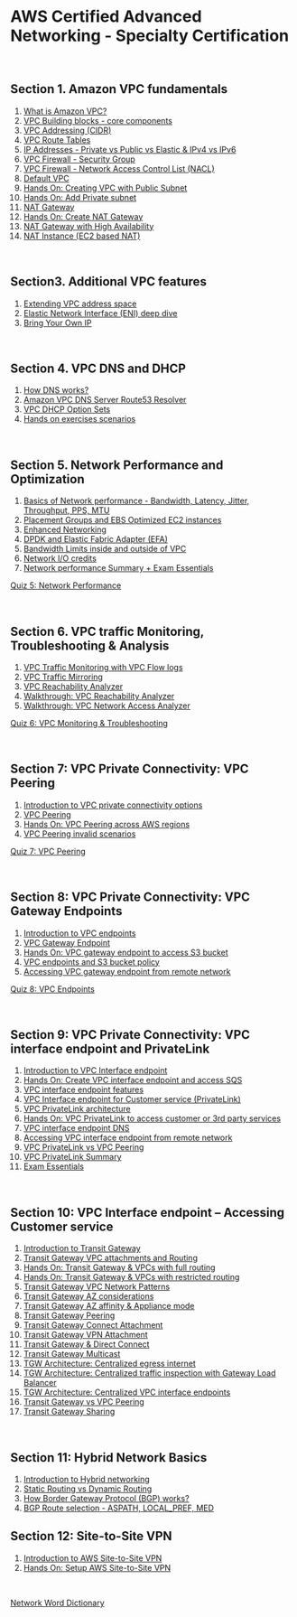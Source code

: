 # AWS Certified Advanced Networking - Specialty Certification

<br/>

## Section 1. Amazon VPC fundamentals

1. [What is Amazon VPC?](./vpc.md)
2. [VPC Building blocks - core components](./vpc_building_blocks.md)
3. [VPC Addressing (CIDR)](./vpc_addressing_cidr.md)
4. [VPC Route Tables](./vpc_route_tables.md)
5. [IP Addresses - Private vs Public vs Elastic & IPv4 vs IPv6](./ip_addresses.md)
6. [VPC Firewall - Security Group](./vpc_firewall_security_group.md)
7. [VPC Firewall - Network Access Control List (NACL)](./vpc_firewall_nacl.md)
8. [Default VPC](./default_vpc.md)
9. [Hands On: Creating VPC with Public Subnet](./hands_on_creating_vpc_with_public_subnet.md)
10. [Hands On: Add Private subnet](./hands_on_add_private_subnet.md)
11. [NAT Gateway](./nat_gateway.md)
12. [Hands On: Create NAT Gateway](./hands_on_create_nat_gateway.md)
13. [NAT Gateway with High Availability](./nat_gateway_with_high_availability.md)
14. [NAT Instance (EC2 based NAT)](./nat_instance.md)

<br/>

## Section3. Additional VPC features

1. [Extending VPC address space](./extending_vpc_address_space.md)
2. [Elastic Network Interface (ENI) deep dive](./elastic_network_interface.md)
3. [Bring Your Own IP](./bring_your_own_ip.md)

<br/>

## Section 4. VPC DNS and DHCP

1. [How DNS works?](./how_dns_works.md)
2. [Amazon VPC DNS Server Route53 Resolver](./amazon_vpc_dns_server_route53_resolver.md)
3. [VPC DHCP Option Sets](./vpc_dhcp_option_sets.md)
4. [Hands on exercises scenarios](./hands_on_exercises_scenarios.md)

<br/>

## Section 5. Network Performance and Optimization

1. [Basics of Network performance - Bandwidth, Latency, Jitter, Throughput, PPS, MTU](./basics_of_network_performance.md)
2. [Placement Groups and EBS Optimized EC2 instances](./placement_groups_and_ebs_optimized_ec2.md)
3. [Enhanced Networking](./enhanced_networking.md)
4. [DPDK and Elastic Fabric Adapter (EFA)](./dpdk_and_elastic_fabric_adapter_efa.md)
5. [Bandwidth Limits inside and outside of VPC](./bandwidth_limits_inside_and_outside_of_vpc.md)
6. [Network I/O credits](./network_io_credits.md)
7. [Network performance Summary + Exam Essentials](./network_performance_summary.md)

[Quiz 5: Network Performance](quiz_5_network_performance.md)

<br/>

## Section 6. VPC traffic Monitoring, Troubleshooting & Analysis

1. [VPC Traffic Monitoring with VPC Flow logs](./vpc_traffic_monitoring_with_vpc_flow_logs.md) 
2. [VPC Traffic Mirroring](./vpc_traffic_mirroring.md)
3. [VPC Reachability Analyzer](./vpc_reachability_analyzer.md)
4. [Walkthrough: VPC Reachability Analyzer](./walkthrough_vpc_reachability_analyzer.md)
5. [Walkthrough: VPC Network Access Analyzer](./walkthrough_vpc_network_access_analyzer.md)

[Quiz 6: VPC Monitoring & Troubleshooting](./quiz_6_vpc_monitoring_troubleshooting.md)

<br/>

## Section 7: VPC Private Connectivity: VPC Peering

1. [Introduction to VPC private connectivity options](introduction_to_vpc_private_connectivity_options.md)
2. [VPC Peering](./vpc_peering.md)
3. [Hands On: VPC Peering across AWS regions](./hands_on_vpc_peering_across_aws_regions.md)
4. [VPC Peering invalid scenarios](./vpc_peering_invalid_scenarios.md)
    
[Quiz 7: VPC Peering](./quiz_7_vpc_peering.md)

<br>

## Section 8: VPC Private Connectivity:  VPC Gateway Endpoints

1. [Introduction to VPC endpoints](introduction_to_vpc_endpoints.md)
2. [VPC Gateway Endpoint](./vpc_gateway_endpoint.md)
3. [Hands On: VPC gateway endpoint to access S3 bucket](./hands_on_vpc_gateway_endpoint_to_access_s3_bucket.md)
4. [VPC endpoints and S3 bucket policy](./vpc_endpoints_and_s3_bucket_policy.md)
5. [Accessing VPC gateway endpoint from remote network](./accessing_vpc_gateway_endpoint_from_remote_network.md)

[Quiz 8: VPC Endpoints](./quiz_8_vpc_endpoints.md)

<br>

## Section 9: VPC Private Connectivity:  VPC interface endpoint and PrivateLink

1. [Introduction to VPC Interface endpoint](./introduction_to_vpc_interface_endpoint.md)
2. [Hands On: Create VPC interface endpoint and access SQS](./hands_on_create_vpc_interface_endpoint_and_access_sqs.md)
3. [VPC interface endpoint features](./vpc_interface_endpoint_features.md)
4. [VPC Interface endpoint for Customer service (PrivateLink)](./vpc_privateLink.md#vpc-interface-endpoint--accessing-customer-service)
5. [VPC PrivateLink architecture](./vpc_privateLink.md#vpc-privateLink-architecture)
6. [Hands On: VPC PrivateLink to access customer or 3rd party services](./vpc_privateLink.md#hands-on-vpc-privatelink-to-access-customer-or-3rd-party-services)
7. [VPC interface endpoint DNS](./vpc_interface_endpoint_dns.md)
8. [Accessing VPC interface endpoint from remote network](./vpc_interface_endpoint_dns.md#accessing-vpc-interface-endpoint-from-remote-network)
9. [VPC PrivateLink vs VPC Peering](./vpc_privateLink_vs_vpc_peering.md)
10. [VPC PrivateLink Summary](./vpc_privateLink_vs_vpc_peering.md#vpc-privatelink-summary)
11. [Exam Essentials](./vpc_privateLink_vs_vpc_peering.md#exam-essentials)

<br>

## Section 10: VPC Interface endpoint – Accessing Customer service

1. [Introduction to Transit Gateway](./introduction_to_transit_gateway.md)
2. [Transit Gateway VPC attachments and Routing](./transit_gateway_vpc_attachments_and_routing.md)
3. [Hands On: Transit Gateway & VPCs with full routing](./hands_on_transit_gateway.md#hands-on-transit-gateway--vpcs-with-full-routing)
4. [Hands On: Transit Gateway & VPCs with restricted routing](./hands_on_transit_gateway.md#hands-on-transit-gateway--vpcs-with-restricted-routing)
5. [Transit Gateway VPC Network Patterns](./transit_gateway_vpc_network_patterns.md)
6. [Transit Gateway AZ considerations](./transit_gateway_vpc_network_patterns.md#transit-gateway-az-considerations)
7. [Transit Gateway AZ affinity & Appliance mode](./transit_gateway_vpc_network_patterns.md#transit-gateway-az-affinity--appliance-mode)
8. [Transit Gateway Peering](./transit_gateway_peering.md)
9. [Transit Gateway Connect Attachment](./transit_gateway_connect_attachment.md)
10. [Transit Gateway VPN Attachment](./transit_gateway_vpn_attachment.md)
11. [Transit Gateway & Direct Connect](./transit_gateway_with_direct_connect.md)
12. [Transit Gateway Multicast](./transit_gateway_multicast.md)
13. [TGW Architecture: Centralized egress internet](./tgw_architecture_centralized_egress_internet.md)
14. [TGW Architecture: Centralized traffic inspection with Gateway Load Balancer](./tgw_architecture_centralized_egress_traffic_inspection.md)
15. [TGW Architecture: Centralized VPC interface endpoints](./tgw_architecture_centralized_vpc_interface_endpoints.md)
16. [Transit Gateway vs VPC Peering](./transit_gateway_vs_vpc_peering.md)
17. [Transit Gateway Sharing](./transit_gateway_sharing.md)

<br>

## Section 11: Hybrid Network Basics

1. [Introduction to Hybrid networking](./static_routing_vs_dynamic_routing.md#introduction-to-hybrid-networking)
2. [Static Routing vs Dynamic Routing](./static_routing_vs_dynamic_routing.md#vpc-routing---static-vs-dynamic)
3. [How Border Gateway Protocol (BGP) works?](./how_border_gateway_protocol_works.md)
4. [BGP Route selection - ASPATH, LOCAL_PREF, MED](./how_border_gateway_protocol_works.md#bgp-route-selection---aspath-local_pref-med)

## Section 12: Site-to-Site VPN

1. [Introduction to AWS Site-to-Site VPN](./introduction_to_aws_site_to_site_vpn.md)
2.  [Hands On: Setup AWS Site-to-Site VPN](./hands_on_setup_aws_site_to_site_vpn.md)


<br>

[Network Word Dictionary](./network_word_dictionary.md)